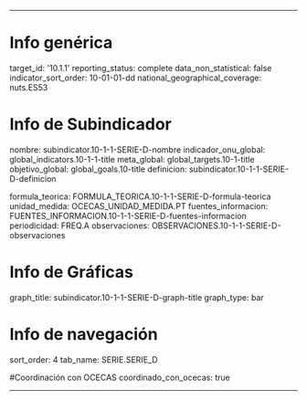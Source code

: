 ---

# Info genérica
target_id: '10.1.1'
reporting_status: complete
data_non_statistical: false
indicator_sort_order: 10-01-01-dd
national_geographical_coverage: nuts.ES53

# Info de Subindicador
nombre: subindicator.10-1-1-SERIE-D-nombre
indicador_onu_global: global_indicators.10-1-1-title
meta_global: global_targets.10-1-title
objetivo_global: global_goals.10-title
definicion: subindicator.10-1-1-SERIE-D-definicion

formula_teorica: FORMULA_TEORICA.10-1-1-SERIE-D-formula-teorica
unidad_medida: OCECAS_UNIDAD_MEDIDA.PT
fuentes_informacion: FUENTES_INFORMACION.10-1-1-SERIE-D-fuentes-informacion
periodicidad: FREQ.A
observaciones: OBSERVACIONES.10-1-1-SERIE-D-observaciones
# Info de Gráficas
graph_title: subindicator.10-1-1-SERIE-D-graph-title
graph_type: bar

# Info de navegación
sort_order: 4
tab_name: SERIE.SERIE_D

#Coordinación con OCECAS
coordinado_con_ocecas: true

---